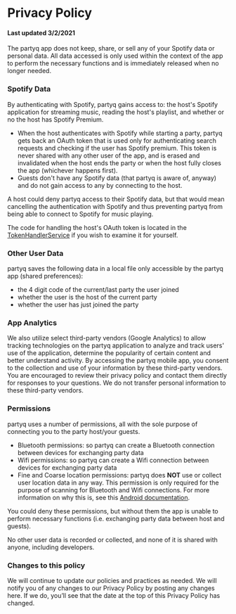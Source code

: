 # Privacy Policy
#### Last updated 3/2/2021

The partyq app does not keep, share, or sell any of your Spotify data or personal data. All data accessed is only used within the context of the app to perform the necessary functions and is immediately released when no longer needed.

### Spotify Data

By authenticating with Spotify, partyq gains access to: the host's Spotify application for streaming music, reading the host's playlist, and whether or no the host has Spotify Premium.
* When the host authenticates with Spotify while starting a party, partyq gets back an OAuth token that is used only for authenticating search requests and checking if the user has Spotify premium. This token is never shared with any other user of the app, and is erased and invalidated when the host ends the party or when the host fully closes the app (whichever happens first).
* Guests don't have any Spotify data (that partyq is aware of, anyway) and do not gain access to any by connecting to the host.

A host could deny partyq access to their Spotify data, but that would mean cancelling the authentication with Spotify and thus preventing partyq from being able to connect to Spotify for music playing.

The code for handling the host's OAuth token is located in the [TokenHandlerService](https://github.com/niehusst/partyq/blob/main/app/src/main/java/com/niehusst/partyq/services/TokenHandlerService.kt) if you wish to examine it for yourself.

### Other User Data

partyq saves the following data in a local file only accessible by the partyq app (shared preferences): 
* the 4 digit code of the current/last party the user joined
* whether the user is the host of the current party
* whether the user has just joined the party

### App Analytics

We also utilize select third-party vendors (Google Analytics) to allow tracking technologies on the partyq application to analyze and track users' use of the application, determine the popularity of certain content and better understand activity. By accessing the partyq mobile app, you consent to the collection and use of your information by these third-party vendors. You are encouraged to review their privacy policy and contact them directly for responses to your questions. We do not transfer personal information to these third-party vendors.

### Permissions

partyq uses a number of permissions, all with the sole purpose of connecting you to the party host/your guests.
* Bluetooth permissions: so partyq can create a Bluetooth connection between devices for exchanging party data
* Wifi permissions: so partyq can create a Wifi connection between devices for exchanging party data
* Fine and Coarse location permissions: partyq does **NOT** use or collect user location data in any way. This permission is only required for the purpose of scanning for Bluetooth and Wifi connections. For more information on why this is, see this [Android documentation](https://developer.android.com/guide/topics/connectivity/bluetooth-le#permissions).

You could deny these permissions, but without them the app is unable to perform necessary functions (i.e. exchanging party data between host and guests).

No other user data is recorded or collected, and none of it is shared with anyone, including developers.

### Changes to this policy

We will continue to update our policies and practices as needed. We will notify you of any changes to our Privacy Policy by posting any changes here. If we do, you’ll see that the date at the top of this Privacy Policy has changed.
